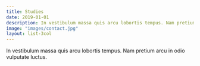 ```yaml
---
title: Studies
date: 2019-01-01
description: In vestibulum massa quis arcu lobortis tempus. Nam pretium arcu in odio vulputate luctus.
image: "images/contact.jpg"
layout: list-3col
---
```


In vestibulum massa quis arcu lobortis tempus. Nam pretium arcu in odio vulputate luctus.

